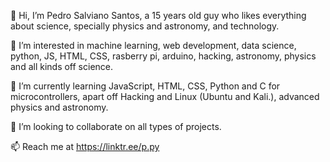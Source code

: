 👋 Hi, I’m Pedro Salviano Santos, a 15 years old guy who likes everything about science, specially physics and astronomy, and technology.

👀 I’m interested in machine learning, web development, data science, python, JS, HTML, CSS, rasberry pi, arduino, hacking, astronomy, physics and all kinds off science.

🌱 I’m currently learning JavaScript, HTML, CSS, Python and C for microcontrollers, apart off Hacking and Linux (Ubuntu and Kali.), advanced physics and astronomy. 

💞️ I’m looking to collaborate on all types of projects.

📫 Reach me at https://linktr.ee/p.py
